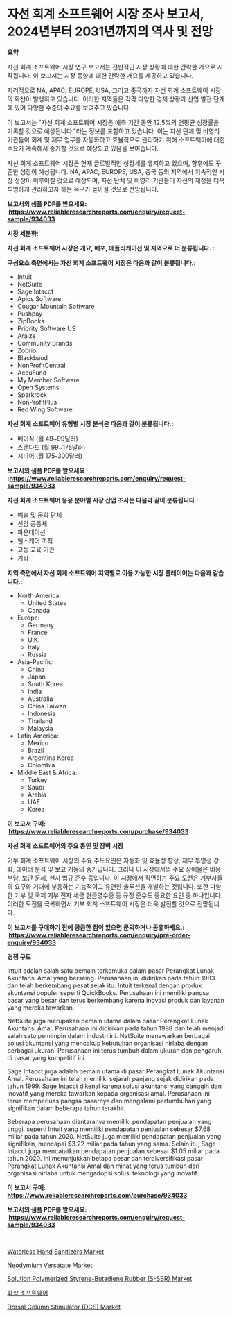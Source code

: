 <p><h1>자선 회계 소프트웨어 시장 조사 보고서, 2024년부터 2031년까지의 역사 및 전망</h1></p><p><strong>요약</strong></p>
<p><p>자선 회계 소프트웨어 시장 연구 보고서는 전반적인 시장 상황에 대한 간략한 개요로 시작됩니다. 이 보고서는 시장 동향에 대한 간략한 개요를 제공하고 있습니다. </p><p>지리적으로 NA, APAC, EUROPE, USA, 그리고 중국까지 자선 회계 소프트웨어 시장의 확산이 발생하고 있습니다. 이러한 지역들은 각각 다양한 경제 상황과 산업 발전 단계에 있어 다양한 수준의 수요를 보여주고 있습니다. </p><p>이 보고서는 "자선 회계 소프트웨어 시장은 예측 기간 동안 12.5%의 연평균 성장률을 기록할 것으로 예상됩니다."라는 정보를 포함하고 있습니다. 이는 자선 단체 및 비영리 기관들이 회계 및 재무 업무를 자동화하고 효율적으로 관리하기 위해 소프트웨어에 대한 수요가 계속해서 증가할 것으로 예상되고 있음을 보여줍니다.</p><p>자선 회계 소프트웨어 시장은 현재 글로벌적인 성장세를 유지하고 있으며, 향후에도 꾸준한 성장이 예상됩니다. NA, APAC, EUROPE, USA, 중국 등의 지역에서 지속적인 시장 성장이 이루어질 것으로 예상되며, 자선 단체 및 비영리 기관들이 자신의 재정을 더욱 투명하게 관리하고자 하는 욕구가 높아질 것으로 전망됩니다.</p></p>
<p><strong>보고서의 샘플 PDF를 받으세요: &nbsp;<a href="https://www.reliableresearchreports.com/enquiry/request-sample/934033">https://www.reliableresearchreports.com/enquiry/request-sample/934033</a></strong></p>
<p><strong>시장 세분화:</strong></p>
<p><strong> 자선 회계 소프트웨어 시장은 개요, 배포, 애플리케이션 및 지역으로 더 분류됩니다. :</strong></p>
<p><strong>구성요소 측면에서는 자선 회계 소프트웨어 시장은 다음과 같이 분류됩니다.:</strong></p>
<p><ul><li>Intuit</li><li>NetSuite</li><li>Sage Intacct</li><li>Aplos Software</li><li>Cougar Mountain Software</li><li>Pushpay</li><li>ZipBooks</li><li>Priority Software US</li><li>Araize</li><li>Community Brands</li><li>Zobrio</li><li>Blackbaud</li><li>NonProfitCentral</li><li>AccuFund</li><li>My Member Software</li><li>Open Systems</li><li>Sparkrock</li><li>NonProfitPlus</li><li>Red Wing Software</li></ul></p>
<p><strong> 자선 회계 소프트웨어 유형별 시장 분석은 다음과 같이 분류됩니다.:</strong></p>
<p><ul><li>베이직 (월 49~99달러)</li><li>스탠다드 (월 99~175달러)</li><li>시니어 (월 175-300달러)</li></ul></p>
<p><strong>보고서의 샘플 PDF를 받으세요 :<a href="https://www.reliableresearchreports.com/enquiry/request-sample/934033">https://www.reliableresearchreports.com/enquiry/request-sample/934033</a></strong></p>
<p><strong> 자선 회계 소프트웨어 응용 분야별 시장 산업 조사는 다음과 같이 분류됩니다.:</strong></p>
<p><ul><li>예술 및 문화 단체</li><li>신앙 공동체</li><li>파운데이션</li><li>헬스케어 조직</li><li>고등 교육 기관</li><li>기타</li></ul></p>
<p><strong>지역 측면에서 자선 회계 소프트웨어 지역별로 이용 가능한 시장 플레이어는 다음과 같습니다.:</strong></p>
<p><ul>
    <li>
        North America:
        <ul>
            <li>United States</li>
            <li>Canada</li>
        </ul>
    </li>
    <li>
        Europe:
        <ul>
            <li>Germany</li>
            <li>France</li>
            <li>U.K.</li>
            <li>Italy</li>
            <li>Russia</li>
        </ul>
    </li>
    <li>
        Asia-Pacific:
        <ul>
            <li>China</li>
            <li>Japan</li>
            <li>South Korea</li>
            <li>India</li>
            <li>Australia</li>
            <li>China Taiwan</li>
            <li>Indonesia</li>
            <li>Thailand</li>
            <li>Malaysia</li>
        </ul>
    </li>
    <li>
        Latin America:
        <ul>
            <li>Mexico</li>
            <li>Brazil</li>
            <li>Argentina Korea</li>
            <li>Colombia</li>
        </ul>
    </li>
    <li>
        Middle East & Africa:
        <ul>
            <li>Turkey</li>
            <li>Saudi</li>
            <li>Arabia</li>
            <li>UAE</li>
            <li>Korea</li>
        </ul>
    </li>
    </ul></p>
<p><strong>이 보고서 구매: &nbsp;<a href="https://www.reliableresearchreports.com/purchase/934033">https://www.reliableresearchreports.com/purchase/934033</a></strong></p>
<p><strong>자선 회계 소프트웨어의 주요 동인 및 장벽 시장</strong></p>
<p><p>기부 회계 소프트웨어 시장의 주요 주도요인은 자동화 및 효율성 향상, 재무 투명성 강화, 데이터 분석 및 보고 기능의 증가입니다. 그러나 이 시장에서의 주요 장애물은 비용 부담, 보안 문제, 현지 법규 준수 등입니다. 이 시장에서 직면하는 주요 도전은 기부자들의 요구와 기대에 부응하는 기능적이고 유연한 솔루션을 개발하는 것입니다. 또한 다양한 기부 및 국제 기부 전자 세금 현금영수증 등 규정 준수도 중요한 요인 중 하나입니다. 이러한 도전을 극복하면서 기부 회계 소프트웨어 시장은 더욱 발전할 것으로 전망됩니다.</p></p>
<p><strong>이 보고서를 구매하기 전에 궁금한 점이 있으면 문의하거나 공유하세요.: &nbsp;<a href="https://www.reliableresearchreports.com/enquiry/pre-order-enquiry/934033">https://www.reliableresearchreports.com/enquiry/pre-order-enquiry/934033</a></strong></p>
<p><strong>경쟁 구도</strong></p>
<p><p>Intuit adalah salah satu pemain terkemuka dalam pasar Perangkat Lunak Akuntansi Amal yang bersaing. Perusahaan ini didirikan pada tahun 1983 dan telah berkembang pesat sejak itu. Intuit terkenal dengan produk akuntansi populer seperti QuickBooks. Perusahaan ini memiliki pangsa pasar yang besar dan terus berkembang karena inovasi produk dan layanan yang mereka tawarkan.</p><p>NetSuite juga merupakan pemain utama dalam pasar Perangkat Lunak Akuntansi Amal. Perusahaan ini didirikan pada tahun 1998 dan telah menjadi salah satu pemimpin dalam industri ini. NetSuite menawarkan berbagai solusi akuntansi yang mencakup kebutuhan organisasi nirlaba dengan berbagai ukuran. Perusahaan ini terus tumbuh dalam ukuran dan pengaruh di pasar yang kompetitif ini.</p><p>Sage Intacct juga adalah pemain utama di pasar Perangkat Lunak Akuntansi Amal. Perusahaan ini telah memiliki sejarah panjang sejak didirikan pada tahun 1999. Sage Intacct dikenal karena solusi akuntansi yang canggih dan inovatif yang mereka tawarkan kepada organisasi amal. Perusahaan ini terus memperluas pangsa pasarnya dan mengalami pertumbuhan yang signifikan dalam beberapa tahun terakhir.</p><p>Beberapa perusahaan diantaranya memiliki pendapatan penjualan yang tinggi, seperti Intuit yang memiliki pendapatan penjualan sebesar $7.68 miliar pada tahun 2020. NetSuite juga memiliki pendapatan penjualan yang signifikan, mencapai $3.22 miliar pada tahun yang sama. Selain itu, Sage Intacct juga mencatatkan pendapatan penjualan sebesar $1.05 miliar pada tahun 2020. Ini menunjukkan betapa besar dan terdiversifikasi pasar Perangkat Lunak Akuntansi Amal dan minat yang terus tumbuh dari organisasi nirlaba untuk mengadopsi solusi teknologi yang inovatif.</p></p>
<p><strong>이 보고서 구매: &nbsp; <a href="https://www.reliableresearchreports.com/purchase/934033">https://www.reliableresearchreports.com/purchase/934033</a></strong></p>
<p><strong>보고서의 샘플 PDF를 받으세요: &nbsp;<a href="https://www.reliableresearchreports.com/enquiry/request-sample/934033">https://www.reliableresearchreports.com/enquiry/request-sample/934033</a></strong><strong></strong></p>
<p>&nbsp;</p>
<p><p><a href="https://github.com/prosalinda88/Market-Research-Report-List-3/blob/main/waterless-hand-sanitizers-market.md">Waterless Hand Sanitizers Market</a></p><p><a href="https://view.publitas.com/reportprime-1/neodymium-versatate-market-size-growing-and-forecasted-for-period-from-2024-2031-and-provides-complete-market-analysis-of-this-market/">Neodymium Versatate Market</a></p><p><a href="https://github.com/NorbertYates/Market-Research-Report-List-3/blob/main/solution-polymerized-styrene-butadiene-rubber-s-sbr-market.md">Solution Polymerized Styrene-Butadiene Rubber (S-SBR) Market</a></p><p><a href="https://github.com/jntpkh496620/Market-Research-Report-List-1/blob/main/1252901184280.md">화학 소프트웨어</a></p><p><a href="https://silk-columnist-571.notion.site/Dorsal-Column-Stimulator-DCS-Market-Size-Growth-and-Forecast-from-2024-2031-755b9ed9ca234291a0425c5012549a9f">Dorsal Column Stimulator (DCS) Market</a></p></p>